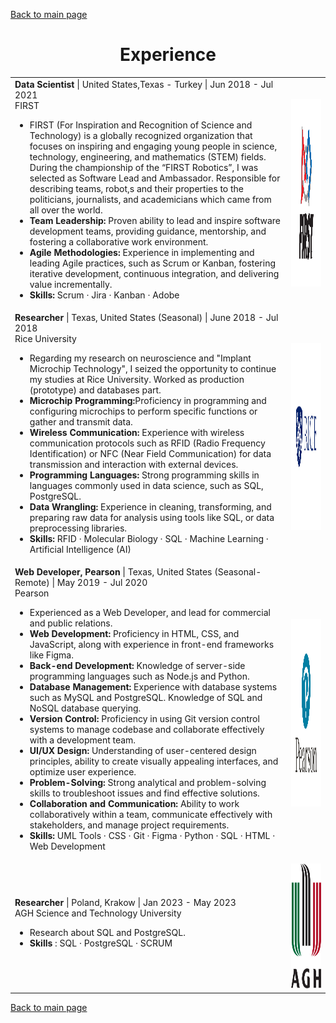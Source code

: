 [Back to main page](./../README.md)

<h1 align="center">Experience</h1>
<table>
  <tr>
    <td>
      <b>Data Scientist</b> | United States,Texas - Turkey | Jun 2018 - Jul 2021<br />
      FIRST<br />
      <ul>
        <li> FIRST (For Inspiration and Recognition of Science and Technology) is a globally recognized organization that focuses on inspiring and engaging young people in science, technology, engineering, and mathematics (STEM) fields. 
          During the championship of the “FIRST Robotics”, I was selected as Software Lead and Ambassador. Responsible for 
          describing teams, robot,s and their properties to the politicians, journalists, and academicians which 
came from all over the world.</li>
         <li> <b> Team Leadership:</b> Proven ability to lead and inspire software development teams, providing guidance, mentorship, and fostering a collaborative work environment. </li>
         <li> <b> Agile Methodologies:</b> Experience in implementing and leading Agile practices, such as Scrum or Kanban, fostering iterative development, continuous integration, and delivering value incrementally.</li>
         <li> <b> Skills: </b> Scrum · Jira · Kanban · Adobe </li>
      </ul>
    </td>
   <td>
  <img alt="SU" src="../assets/s2.png" style="width: 1000%; height: 300px;" />
</td>
  </tr>
  <tr>
    <td>
      <b>Researcher</b> | Texas, United States (Seasonal) |  June 2018 - Jul 2018 <br />
      Rice University <br />
      <ul>
        <li> Regarding my research on neuroscience and "Implant Microchip Technology", I seized the opportunity to continue my studies at Rice University. Worked as production (prototype) and databases part. </li>
        <li> <b> Microchip Programming:</b>Proficiency in programming and configuring microchips to perform specific functions or gather and transmit data.</li>
        <li> <b> Wireless Communication:</b> Experience with wireless communication protocols such as RFID (Radio Frequency Identification) or NFC (Near Field Communication) for data transmission and interaction with external devices. </li>
        <li> <b> Programming Languages: </b> Strong programming skills in languages commonly used in data science, such as SQL, PostgreSQL. </li>
        <li> <b> Data Wrangling: </b> Experience in cleaning, transforming, and preparing raw data for analysis using tools like SQL, or data preprocessing libraries. </li>
        <li> <b> Skills: </b> RFID · Molecular Biology · SQL · Machine Learning · Artificial Intelligence (AI)</li>
      </ul>
    </td>
    <td>
  <img alt="SU" src="../assets/s4.jpg" style="width: 100%; height: 300px;" />
</td>
  </tr>
    <tr>
    <td>
      <b>Web Developer, Pearson</b> | Texas, United States (Seasonal- Remote) |  May 2019 - Jul 2020 <br />
      Pearson <br />
      <ul>
        <li>Experienced as a Web Developer, and lead for commercial and public relations. </li>
         <li> <b> Web Development:</b> Proficiency in HTML, CSS, and JavaScript, along with experience in front-end frameworks like Figma.</li>
        <li> <b> Back-end Development: </b>Knowledge of server-side programming languages such as Node.js and Python.</li>
        <li> <b> Database Management: </b> Experience with database systems such as MySQL and PostgreSQL. Knowledge of SQL and NoSQL database querying. </li>
        <li> <b> Version Control: </b> Proficiency in using Git version control systems to manage codebase and collaborate effectively with a development team. </li>
        <li> <b> UI/UX Design: </b> Understanding of user-centered design principles, ability to create visually appealing interfaces, and optimize user experience.</li>
        <li> <b> Problem-Solving: </b> Strong analytical and problem-solving skills to troubleshoot issues and find effective solutions.</li>
        <li> <b> Collaboration and Communication: </b> Ability to work collaboratively within a team, communicate effectively with stakeholders, and manage project requirements. </li>
        <li> <b> Skills:</b> UML Tools · CSS · Git · Figma · Python · SQL · HTML · Web Development</li>
      </ul>
    </td>
    <td>
  <img alt="SU" src="../assets/s3.png" style="width: 1000%; height: 300px;" />
</td>
  </tr>
  <tr>
    <td>
      <b>Researcher</b> | Poland, Krakow |  Jan 2023 - May 2023 <br />
      AGH Science and Technology University <br />
      <ul>
        <li>Research about SQL and PostgreSQL.</li>
        <li> <b> Skills</b> :  SQL · PostgreSQL · SCRUM </li>
      </ul>
    </td>
   <td>
  <img alt="SU" src="../assets/s1.png" style="width: 1000%; height: 200px;" />
</td>
</table>

[Back to main page](./../README.md)
